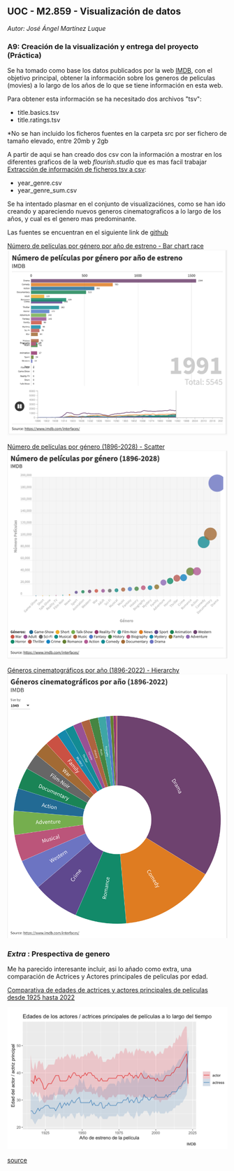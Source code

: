 ## UOC - M2.859 - Visualización de datos

*Autor:* _José Ángel Martínez Luque_

### A9: Creación de la visualización y entrega del proyecto (Práctica)

Se ha tomado como base los datos publicados por la web [IMDB](https://www.imdb.com/interfaces/), con el objetivo principal, obtener la información sobre los generos de peliculas (movies) a lo largo de los años de lo que se tiene información en esta web.

Para obtener esta información se ha necesitado dos archivos "tsv":
- title.basics.tsv
- title.ratings.tsv

*No se han incluido los ficheros fuentes en la carpeta src por ser fichero de tamaño elevado, entre 20mb y 2gb

A partir de aqui se han creado dos csv con la información a mostrar en los diferentes graficos de la web _flourish.studio_ que es mas facil trabajar
[Extracción de información de ficheros tsv a csv](/html/imdb-pra4_gerenos_peliculas.html):

- year_genre.csv
- year_genre_sum.csv

Se ha intentado plasmar en el conjunto de visualizaciónes, como se han ido creando y apareciendo nuevos generos cinematograficos a lo largo de los años, y cual es el genero mas predominante.

Las fuentes se encuentran en el siguiente link de [github](https://github.com/jamluque-uoc/M2859-Visualizacion-Datos-PRA2/tree/gh-pages)

[Número de películas por género por año de estreno - Bar chart race](https://public.flourish.studio/visualisation/8334735/)
![Images](/img/bar_chart_race.png)


[Número de películas por género (1896-2028) - Scatter](https://public.flourish.studio/visualisation/8334891/)
![Images](/img/scatter.png)


[Géneros cinematográficos por año (1896-2022) - Hierarchy](https://public.flourish.studio/visualisation/8334545/)
![Images](/img/hierarchy.png)


### *_Extra_* : Prespectiva de genero

Me ha parecido interesante incluir, asi lo añado como extra, una comparación de Actrices y Actores principales de peliculas por edad.

[Comparativa de edades de actrices y actores principales de peliculas desde 1925 hasta 2022](/html/imdb-pra4_actor_actriz_edad.html)

![Images](/img/actores_actrices.png)

[source](https://minimaxir.com/2018/07/imdb-data-analysis/)

